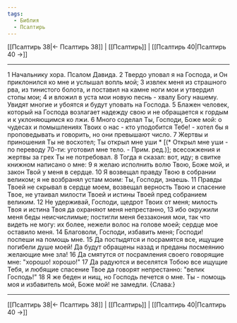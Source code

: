 ```yaml
---
tags:
  - Библия
  - Псалтирь
---
```

[[Псалтирь 38|← Псалтирь 38]] | [[Псалтирь]] | [[Псалтирь 40|Псалтирь 40 →]]

---
1 Начальнику хора. Псалом Давида.
2 Твердо уповал я на Господа, и Он приклонился ко мне и услышал вопль мой;
3 извлек меня из страшного рва, из тинистого болота, и поставил на камне ноги мои и утвердил стопы мои;
4 и вложил в уста мои новую песнь - хвалу Богу нашему. Увидят многие и убоятся и будут уповать на Господа.
5 Блажен человек, который на Господа возлагает надежду свою и не обращается к гордым и к уклоняющимся ко лжи.
6 Много соделал Ты, Господи, Боже мой: о чудесах и помышлениях Твоих о нас - кто уподобится Тебе! - хотел бы я проповедывать и говорить, но они превышают число.
7 Жертвы и приношения Ты не восхотел; Ты открыл мне уши * [(* Открыл мне уши - по переводу 70-ти: уготовил мне тело. - Прим. ред.)]; всесожжения и жертвы за грех Ты не потребовал.
8 Тогда я сказал: вот, иду; в свитке книжном написано о мне:
9 я желаю исполнить волю Твою, Боже мой, и закон Твой у меня в сердце.
10 Я возвещал правду Твою в собрании великом; я не возбранял устам моим: Ты, Господи, знаешь.
11 Правды Твоей не скрывал в сердце моем, возвещал верность Твою и спасение Твое, не утаивал милости Твоей и истины Твоей пред собранием великим.
12 Не удерживай, Господи, щедрот Твоих от меня; милость Твоя и истина Твоя да охраняют меня непрестанно,
13 ибо окружили меня беды неисчислимые; постигли меня беззакония мои, так что видеть не могу: их более, нежели волос на голове моей; сердце мое оставило меня.
14 Благоволи, Господи, избавить меня; Господи! поспеши на помощь мне.
15 Да постыдятся и посрамятся все, ищущие погибели душе моей! Да будут обращены назад и преданы посмеянию желающие мне зла!
16 Да смятутся от посрамления своего говорящие мне: "хорошо! хорошо!"
17 Да радуются и веселятся Тобою все ищущие Тебя, и любящие спасение Твое да говорят непрестанно: "велик Господь!"
18 Я же беден и нищ, но Господь печется о мне. Ты - помощь моя и избавитель мой, Боже мой! не замедли. {Слава:}

---
[[Псалтирь 38|← Псалтирь 38]] | [[Псалтирь]] | [[Псалтирь 40|Псалтирь 40 →]]